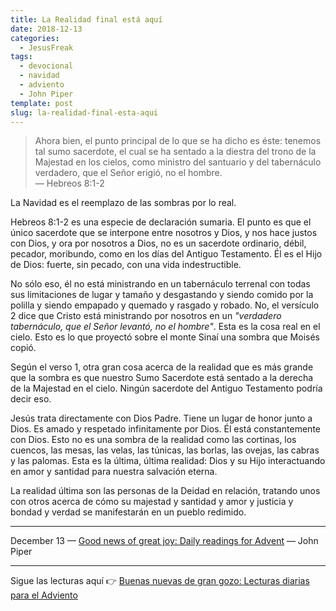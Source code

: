 ```yaml
---
title: La Realidad final está aquí
date: 2018-12-13
categories:
  - JesusFreak
tags:
  - devocional
  - navidad
  - adviento
  - John Piper
template: post
slug: la-realidad-final-esta-aqui
---
```


> Ahora bien, el punto principal de lo que se ha dicho es éste: tenemos tal sumo sacerdote, el cual se ha sentado a la diestra del trono de la Majestad en los cielos, como ministro del santuario y del tabernáculo verdadero, que el Señor erigió, no el hombre.<br>
> — Hebreos 8:1-2

La Navidad es el reemplazo de las sombras por lo real.

Hebreos 8:1-2 es una especie de declaración sumaria. El punto es que el único sacerdote que se interpone entre nosotros y Dios, y nos hace justos con Dios, y ora por nosotros a Dios, no es un sacerdote ordinario, débil, pecador, moribundo, como en los días del Antiguo Testamento. Él es el Hijo de Dios: fuerte, sin pecado, con una vida indestructible.

No sólo eso, él no está ministrando en un tabernáculo terrenal con todas sus limitaciones de lugar y tamaño y desgastando y siendo comido por la polilla y siendo empapado y quemado y rasgado y robado. No, el versículo 2 dice que Cristo está ministrando por nosotros en un *"verdadero tabernáculo, que el Señor levantó, no el hombre"*. Esta es la cosa real en el cielo. Esto es lo que proyectó sobre el monte Sinaí una sombra que Moisés copió.

Según el verso 1, otra gran cosa acerca de la realidad que es más grande que la sombra es que nuestro Sumo Sacerdote está sentado a la derecha de la Majestad en el cielo. Ningún sacerdote del Antiguo Testamento podría decir eso.

Jesús trata directamente con Dios Padre. Tiene un lugar de honor junto a Dios. Es amado y respetado infinitamente por Dios. Él está constantemente con Dios. Esto no es una sombra de la realidad como las cortinas, los cuencos, las mesas, las velas, las túnicas, las borlas, las ovejas, las cabras y las palomas. Esta es la última, última realidad: Dios y su Hijo interactuando en amor y santidad para nuestra salvación eterna.

La realidad última son las personas de la Deidad en relación, tratando unos con otros acerca de cómo su majestad y santidad y amor y justicia y bondad y verdad se manifestarán en un pueblo redimido.

---

December 13 — [Good news of great joy: Daily readings for Advent](https://www.desiringgod.org/books/good-news-of-great-joy) — John Piper

---

Sigue las lecturas aquí 👉 [Buenas nuevas de gran gozo: Lecturas diarias para el Adviento](/buenas-nuevas-de-gran-gozo-lecturas-diarias-para-adviento)